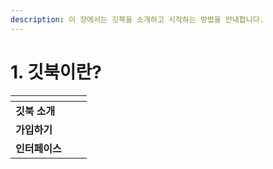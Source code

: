 ```yaml
---
description: 이 장에서는 깃북을 소개하고 시작하는 방법을 안내합니다.
---
```


# 1. 깃북이란?



<table data-view="cards"><thead><tr><th></th><th></th><th></th></tr></thead><tbody><tr><td><strong>깃북 소개</strong></td><td></td><td></td></tr><tr><td><strong>가입하기</strong></td><td></td><td></td></tr><tr><td><strong>인터페이스</strong></td><td></td><td></td></tr></tbody></table>
